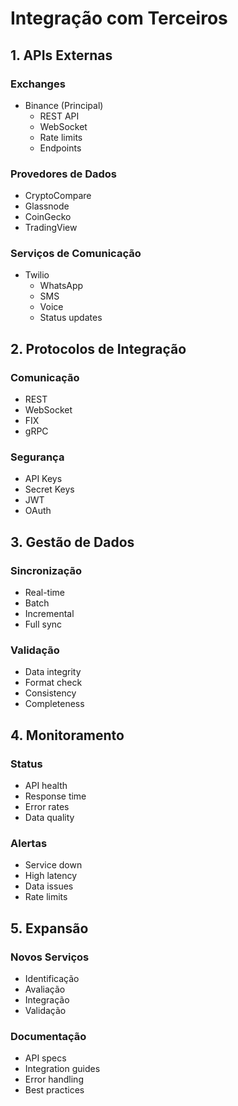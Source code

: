 # Integração com Terceiros

## 1. APIs Externas

### Exchanges
- Binance (Principal)
  - REST API
  - WebSocket
  - Rate limits
  - Endpoints

### Provedores de Dados
- CryptoCompare
- Glassnode
- CoinGecko
- TradingView

### Serviços de Comunicação
- Twilio
  - WhatsApp
  - SMS
  - Voice
  - Status updates

## 2. Protocolos de Integração

### Comunicação
- REST
- WebSocket
- FIX
- gRPC

### Segurança
- API Keys
- Secret Keys
- JWT
- OAuth

## 3. Gestão de Dados

### Sincronização
- Real-time
- Batch
- Incremental
- Full sync

### Validação
- Data integrity
- Format check
- Consistency
- Completeness

## 4. Monitoramento

### Status
- API health
- Response time
- Error rates
- Data quality

### Alertas
- Service down
- High latency
- Data issues
- Rate limits

## 5. Expansão

### Novos Serviços
- Identificação
- Avaliação
- Integração
- Validação

### Documentação
- API specs
- Integration guides
- Error handling
- Best practices 